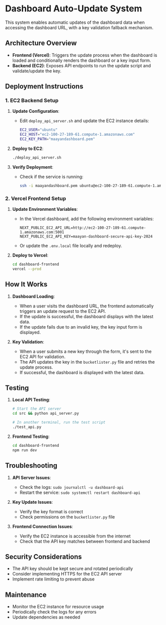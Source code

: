 # Dashboard Auto-Update System

This system enables automatic updates of the dashboard data when accessing the dashboard URL, with a key validation fallback mechanism.

## Architecture Overview

- **Frontend (Vercel)**: Triggers the update process when the dashboard is loaded and conditionally renders the dashboard or a key input form.
- **Backend (EC2)**: Exposes API endpoints to run the update script and validate/update the key.

## Deployment Instructions

### 1. EC2 Backend Setup

1. **Update Configuration**:
   - Edit `deploy_api_server.sh` and update the EC2 instance details:
     ```bash
     EC2_USER="ubuntu"
     EC2_HOST="ec2-100-27-189-61.compute-1.amazonaws.com"
     EC2_KEY_PATH="maayandashboard.pem"
     ```

2. **Deploy to EC2**:
   ```bash
   ./deploy_api_server.sh
   ```

3. **Verify Deployment**:
   - Check if the service is running:
     ```bash
     ssh -i maayandashboard.pem ubuntu@ec2-100-27-189-61.compute-1.amazonaws.com "sudo systemctl status dashboard-api"
     ```

### 2. Vercel Frontend Setup

1. **Update Environment Variables**:
   - In the Vercel dashboard, add the following environment variables:
     ```
     NEXT_PUBLIC_EC2_API_URL=http://ec2-100-27-189-61.compute-1.amazonaws.com:5001
     NEXT_PUBLIC_EC2_API_KEY=maayan-dashboard-secure-api-key-2024
     ```
   - Or update the `.env.local` file locally and redeploy.

2. **Deploy to Vercel**:
   ```bash
   cd dashboard-frontend
   vercel --prod
   ```

## How It Works

1. **Dashboard Loading**:
   - When a user visits the dashboard URL, the frontend automatically triggers an update request to the EC2 API.
   - If the update is successful, the dashboard displays with the latest data.
   - If the update fails due to an invalid key, the key input form is displayed.

2. **Key Validation**:
   - When a user submits a new key through the form, it's sent to the EC2 API for validation.
   - The API updates the key in the `bucketlister.py` file and retries the update process.
   - If successful, the dashboard is displayed with the latest data.

## Testing

1. **Local API Testing**:
   ```bash
   # Start the API server
   cd src && python api_server.py
   
   # In another terminal, run the test script
   ./test_api.py
   ```

2. **Frontend Testing**:
   ```bash
   cd dashboard-frontend
   npm run dev
   ```

## Troubleshooting

1. **API Server Issues**:
   - Check the logs: `sudo journalctl -u dashboard-api`
   - Restart the service: `sudo systemctl restart dashboard-api`

2. **Key Update Issues**:
   - Verify the key format is correct
   - Check permissions on the `bucketlister.py` file

3. **Frontend Connection Issues**:
   - Verify the EC2 instance is accessible from the internet
   - Check that the API key matches between frontend and backend

## Security Considerations

- The API key should be kept secure and rotated periodically
- Consider implementing HTTPS for the EC2 API server
- Implement rate limiting to prevent abuse

## Maintenance

- Monitor the EC2 instance for resource usage
- Periodically check the logs for any errors
- Update dependencies as needed 
